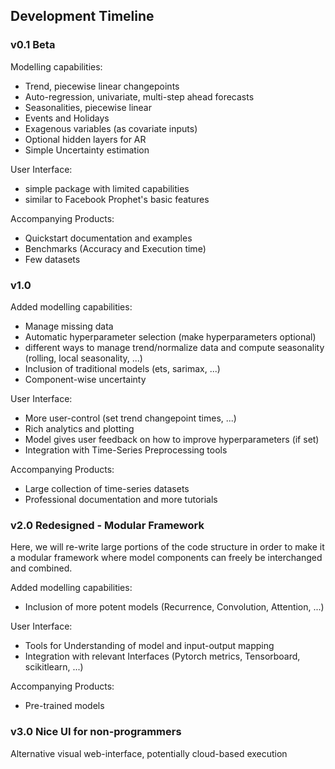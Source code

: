 ## Development Timeline
### v0.1 Beta
Modelling capabilities:
* Trend, piecewise linear changepoints
* Auto-regression, univariate, multi-step ahead forecasts
* Seasonalities, piecewise linear
* Events and Holidays
* Exagenous variables (as covariate inputs)
* Optional hidden layers for AR
* Simple Uncertainty estimation

User Interface:
* simple package with limited capabilities
* similar to Facebook Prophet's basic features

Accompanying Products:
* Quickstart documentation and examples
* Benchmarks (Accuracy and Execution time)
* Few datasets

### v1.0 
Added modelling capabilities:
* Manage missing data
* Automatic hyperparameter selection (make hyperparameters optional)
* different ways to manage trend/normalize data and compute seasonality (rolling, local seasonality, ...)
* Inclusion of traditional models (ets, sarimax, ...)
* Component-wise uncertainty

User Interface:
* More user-control (set trend changepoint times, ...)
* Rich analytics and plotting 
* Model gives user feedback on how to improve hyperparameters (if set)
* Integration with Time-Series Preprocessing tools

Accompanying Products:
* Large collection of time-series datasets
* Professional documentation and more tutorials

### v2.0 Redesigned - Modular Framework
Here, we will re-write large portions of the code structure in order to make it a modular framework where model components can freely be interchanged and combined. 

Added modelling capabilities:
* Inclusion of more potent models (Recurrence, Convolution, Attention, ...)

User Interface:
* Tools for Understanding of model and input-output mapping
* Integration with relevant Interfaces (Pytorch metrics, Tensorboard, scikitlearn, ...)

Accompanying Products:
* Pre-trained models

### v3.0 Nice UI for non-programmers
Alternative visual web-interface, potentially cloud-based execution
